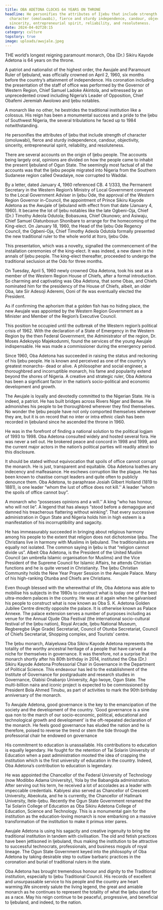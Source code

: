 ```yaml
---
title: OBA ADETONA CLOCKS 64 YEARS ON THRONE
headline: He personifies the attributes of Ijebu that include strength of
  character (omoluwabi), fierce and sturdy independence, candour, objectivity,
  sincerity, entrepreneurial spirit, reliability, and resoluteness.
date: 2024-04-02T20:15
category: culture
topstory: true
image: uploads/awujale.jpeg
---
```

THE world’s longest reigning paramount monarch, Oba (Dr.) Sikiru Kayode Adetona is 64 years on the throne.

 A patriot and nationalist of the highest order, the Awujale and Paramount Ruler of Ijebuland, was officially crowned on April 2, 1960, six months before the country’s attainment of independence. His coronation including the presentation of the staff of office was performed by the Governor of Western Region, Chief Samuel Ladoke Akintola, and witnessed by an unprecedented crowd including Nigeria’s Leader of Opposition, Chief Obafemi Jeremiah Awolowo and Ijebu notables. 

A monarch like no other, he bestrides the traditional institution like a colossus. His reign has been a monumental success and a pride to the Ijebu of Southwest Nigeria, the several tribulations he faced up to 1984 notwithstanding. 

He personifies the attributes of Ijebu that include strength of character (omoluwabi), fierce and sturdy independence, candour, objectivity, sincerity, entrepreneurial spirit, reliability, and resoluteness.



There are several accounts on the origin of Ijebu people. The accounts being largely oral, opinions are divided on how the people came to inhabit the present Ijebuland of Ogun State. The seemingly most factual of all the accounts was that the Ijebu people migrated into Nigeria from the Southern Sudanese region called Owadaiye, now corrupted to Waddai.



By a letter, dated January 4, 1960 referenced CB. 4 1/333, the Permanent Secretary in the Western Region’s Ministry of Local Government conveyed to the Local Government Adviser in Ijebu Ode, the approval of the Western Region Governor in-Council, the appointment of Prince Sikiru Kayode Adetona as the Awujale of Ijebuland with effect from that date (January 4, 1960). It became the lot of Ijebu notables like the late Ogbeni-Oja, Chief (Dr.) Timothy Adeola Odutola; Bobasuwa, Chief Okunowo; and Asiwaju, Chief Samuel Olatunbosun Shonibare to arrange for the homecoming of the King-elect. On January 18, 1960, the Head of the Ijebu Ode Regency Council, the Ogbeni-Oja, Chief Timothy Adeola Odutola formally presented the new traditional ruler to the whole world at Itoro, Ijebu Ode.



This presentation, which was a novelty, signalled the commencement of the installation ceremonies of the king-elect. It was indeed, a new dawn in the annals of Ijebu people. The king-elect thereafter, proceeded to undergo the traditional seclusion at the Odo for three months.



On Tuesday, April 5, 1960 newly crowned Oba Adetona, took his seat as a member of the Western Region House of Chiefs, after a formal introduction. So charming and captivating was Oba Adetona, that some Obas, and Chiefs nominated him for the presidency of the House of Chiefs, albeit, an older Oba, late Sir Adesoji Aderemi, Ooni of Ife was eventually elected the President.



As if confirming the aphorism that a golden fish has no hiding place, the new Awujale was appointed by the Western Region Government as a Minister and Member of the Region’s Executive Council. 

This position he occupied until the outbreak of the Western region’s political crisis of 1962. With the declaration of a State of Emergency in the Western Region by the then Federal Government, the Administrator of the region, Dr. Moses Adekoyejo Majekodunmi, found the services of the young Awujale indispensable. He was made a commissioner during the emergency period.



Since 1960, Oba Adetona has succeeded in raising the status and reckoning of his Ijebu people. He is known and perceived as one of the country’s greatest monarchs- dead or alive. A philosopher and social engineer, a thoroughbred and incorruptible monarch, his fame and popularity extend beyond the shores of Nigeria. A creative and strategic ruler, Oba Adetona has been a significant factor in the nation’s socio-political and economic development and growth.



The Awujale is loyally and devotedly committed to the Nigerian State. He is indeed, a patriot. He has built bridges across Rivers Niger and Benue. He admonishes his people to be thoroughbred wherever they find themselves. No wonder the Ijebu people have not only comported themselves wherever they are, but it is on record that no inter or intra ethnic clash has been recorded in Ijebuland since he ascended the throne in 1960.



He was in the forefront of finding a national solution to the political logjam of 1993 to 1998. Oba Adetona consulted widely and hosted several fora. He was never a sell out. He brokered peace and concord in 1998 and 1999, and the current major actors in the nation’s political parties will readily attest to this disclosure.



It should be stated without equivocation that spoils of office cannot corrupt the monarch. He is just, transparent and equitable. Oba Adetona loathes any indecency and malfeasance. He eschews corruption like the plague. He has been known to chastise corrupt leaders and quite often to publicly denounce them. Oba Adetona, to paraphrase Josiah Gilbert Holland (1819 to 1881), is one leader “whom the lust of office does not kill.’’ A leader “whom the spoils of office cannot buy”.



A monarch who “possesses opinions and a will.’’ A king “who has honour, who will not lie”. A legend that has always “stood before a demagogue and damned his treacherous flattering without winking”. That every successive administration in Ogun State and Nigeria holds him in high esteem is a manifestation of his incorruptibility and sagacity.



He has immeasurably succeeded in bringing about religious harmony among his people to the extent that religion does not dichotomise Ijebu. The Christians live in harmony with Muslims in Ijebuland. The traditionalists are equally not isolated. The common saying in Ijebu is that “religion cannot divide us”. Albeit Oba Adetona, is the President of the United Muslim Council (an umbrella Islamic organisation for Muslims) and the Vice President of the Supreme Council for Islamic Affairs, he attends Christian functions and he is quite versed in Christianity. The Ijebu Christian Community holds the New Year Prayer Session in the Awujale Palace. Many of his high-ranking Otunba and Chiefs are Christians.



Even though blessed with the wherewithal of life, Oba Adetona was able to mobilise his subjects in the 1980s to construct what is today one of the best ultra-modern palaces in the country. He was at it again when he galvanised his people to construct what is now known as Oba S. K. Adetona Golden Jubilee Centre directly opposite the palace. It is otherwise known as Palace Annexe. The palace extension serves a number of purposes including as venue for the Annual Ojude Oba Festival (the international socio-cultural festival of the Ijebu nation), Royal Arcade, Ijebu National Museum, Regberegbe (Age Grade) Secretariat, Council of Otunba Secretariat, Council of Chiefs Secretariat, Shopping complex, and Tourists’ centre.



The Ijebu monarch, Alaiyeluwa Oba Sikiru Kayode Adetona represents the totality of the worthy ancestral heritage of a people that have carved a niche for themselves in governance. It was therefore, not a surprise that the monarch shortly after his 80th birthday in 2014, instituted the Oba (Dr.) Sikiru Kayode Adetona Professorial Chair in Governance in the Department of Political Science. This endeavour has led to the establishment of the Institute of Governance for postgraduate and research studies in Governance, Olabisi Onabanjo University, Ago Iwoye, Ogun State. The multi-billion naira and iconic project is expected to be commissioned by President Bola Ahmed Tinubu, as part of activities to mark the 90th birthday anniversary of the monarch.



To Awujale Adetona, good governance is the key to the emancipation of the society and the development of the country. ‘Good governance is a sine qua non to the march of our socio-economic, political, educational and technological growth and development’ is the oft-repeated declaration of the monarch. He feels good governance has eluded the nation and he is therefore, poised to reverse the trend or stem the tide through the professorial chair he endowed on governance



His commitment to education is unassailable. His contributions to education is equally legendary. He fought for the retention of Tai Solarin University of Education when a past administration mooted the idea of crapping the institution which is the first university of education in the country. Indeed, Oba Adetona’s contribution to education is legendary. 

He was appointed the Chancellor of the Federal University of Technology (now Modibbo Adama University), Yola by the Babangida administration. After serving out his term, he received a lot of accolades as a leader with impeccable credentials. Kabiyesi also served as Chancellor of Crescent University, Abeokuta, and he is currently, the Chancellor of Hallmark University, Itele-Ijebu. Recently the Ogun State Government renamed the Tai Solarin College of Education as Oba Sikiru Adetona College of Education, Science and Technology. This is a monumental gain for the institution as the education-loving monarch is now embarking on a massive transformation of the institution to make it primus inter pares.



Awujale Adetona is using his sagacity and creative ingenuity to bring the traditional institution in tandem with civilisation. The old and fetish practices have been jettisoned in Ijebuland, thus making the institution to be attractive to successful technocrats, professionals, and business moguls of royal lineage. The Ogun State Government keyed into the philosophy of Oba Adetona by taking desirable step to outlaw barbaric practices in the coronation and burial of traditional rulers in the state.



Oba Adetona has brought tremendous honour and dignity to the Traditional institution, especially to Ijebu Traditional Council. His records of excellent and unsurpassable service to his people and the country are heart warming.We sincerely salute the living legend, the great and amiable monarch as he continues to represent the totality of what the Ijebu stand for as a race. May his reign continue to be peaceful, progressive, and beneficial to Ijebuland, and indeed, to the nation.
